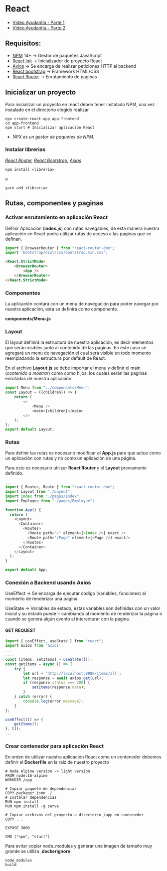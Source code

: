 # React

- [Video Ayudantía - Parte 1]
- [Video Ayudantía - Parte 2]



## Requisitos:
-   [NPM] 14+ -> Gestor de paquetes JavaScript
-   [React Init] -> Inicializador de proyecto React
-   [Axios] -> Se encarga de realizar peticiones HTTP al backend
-   [React bootstrap] -> Framework HTML/CSS
-   [React Router] -> Enrutamiento de paginas

## Inicializar un proyecto

Para inicializar un proyecto en react deben tener instalado NPM, una vez instalado en el directorio elegido realizar

```
npx create-react-app app-frontend
cd app-frontend
npm start # Inicializar aplicación React
```
* _NPX es un gestor de paquetes de NPM._

### Instalar librerias
_[React Router], [React Bootstrap], [Axios]_
```
npm install <libreria>
```
o
```
yarn add <libreria>
```

## Rutas, componentes y paginas

### Activar enrutamiento en aplicación React

Definir Aplicación (**index.js**) con rutas navegables, de esta manera nuestra aplicación en React podra utilizar rutas de acceso a las paginas que se definan.
```js
import { BrowserRouter } from "react-router-dom";
import 'bootstrap/dist/css/bootstrap.min.css';
```

```html
<React.StrictMode>
    <BrowserRouter>
        <App />
    </BrowserRouter>
</React.StrictMode>
```

### Componentes

La aplicación contará con un menu de navegación para poder navegar por nuestra aplicación, esta se definirá como componente.

**components/Menu.js**

### Layout

El layout definirá la estructura de nuestra aplicación, es decir elementos que serán visibles junto al contenido de las páginas. En este caso se agregará un menu de navegación el cual será visible en todo momento reemplazando la estructura por default de React.

En el archivo **Layout.js** se debe importar el menu y definir el main (_contenido a mostrar_) como como hijos, los cuales serán las paginas enrutadas de nuestra aplicación.

```js
import Menu from "../components/Menu";
const Layout = ({children}) => {
    return (
        <>
            <Menu />
            <main>{children}</main>
        </>
    );
};
export default Layout;
```
### Rutas

Para definir las rutas es necesario modificar el **App.js** para que actue como un aplicación con rutas y no como un aplicación de una página.

Para esto es necesario utilizar **React Router** y el **Layout** previamente definido.

```js
...
import { Routes, Route } from "react-router-dom";
import Layout from "./Layout";
import Index from "./pages/Index";
import Employee from "./pages/Employee";

function App() {
  return (
    <Layout>
      <Container>
        <Routes>
          <Route path="/" element={<Index />} exact />
          <Route path="/Page" element={<Page />} exact/>
        </Routes>
      </Container>
    </Layout>
  );
}

export default App;
```

### Conexión a Backend usando Axios

UseEffect -> Se encarga de ejecutar código (variables, funciones) al momento de renderizar una pagina.

UseState -> Variables de estado, estas variables son definidas con un valor inicial y su estado puede ir cambiando al momento de renderizar la página o cuando se genera algún evento al interacturar con la página.


#### **GET REQUEST**
```js
import { useEffect, useState } from "react";
import axios from 'axios';
...
....
const [items, setItems] = useState([]);
const getItems = async () => {
    try {
        let url = 'http://localhost:8080/items/all';
        let response = await axios.get(url);
        if (response.status === 200) {
            setItems(response.data);
        }
    } catch (error) {
        console.log(error.message);
    }
};

useEffect(() => {
    getItems();
}, []);
...
```

### Crear contenedor para aplicación React

En orden de utilizar nuestra aplicación React como un contenedor debemos definir el **Dockerfile** en la raiz de nuestro proyecto

```Docker
# Node Alpine version -> light version
FROM node:16-alpine
WORKDIR /app

# Copiar paquete de dependencias
COPY package*.json ./
# Instalar dependencias
RUN npm install
RUN npm install -g serve

# Copiar archivos del proyecto a directorio /app en contenedor
COPY . .

EXPOSE 3000

CMD ["npm", "start"]
```

Para evitar copiar node_modules y generar una imagen de tamaño muy grande se utiliza **.dockerignore**

```Docker
node_modules
build
```

[React bootstrap]: <https://react-bootstrap.github.io/getting-started/introduction>
[NPM]: <https://www.npmjs.com/>
[Axios]: <https://axios-http.com/docs/intro>
[React Init]: <https://reactjs.org/docs/create-a-new-react-app.html>
[React Router]:<https://v5.reactrouter.com/web/guides/quick-start>
[Video Ayudantía - Parte 1]:<https://drive.google.com/file/d/1V_PunfjhQPCQRaEE7OZHYITNDjbqobOz/view?usp=share_link>
[Video Ayudantía - Parte 2]:<https://drive.google.com/file/d/1mia8gKT3fJQmrkXYSfxtfi6x6I1PVugL/view?usp=share_link>
